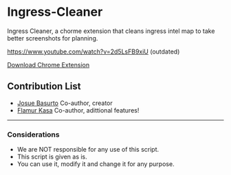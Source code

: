 Ingress-Cleaner
===============

Ingress Cleaner, a chorme extension that cleans ingress intel map to take better screenshots for planning.

https://www.youtube.com/watch?v=2d5LsFB9xiU (outdated)

[Download Chrome Extension](http://goo.gl/JsTCHa)

## Contribution List ##

* [Josue Basurto](https://github.com/josuebasurto) Co-author, creator
* [Flamur Kasa](https://github.com/FKasa) Co-author, adittional features!
 
---

### Considerations ###

* We are NOT responsible for any use of this script.
* This script is given as is.
* You can use it, modify it and change it for any purpose.